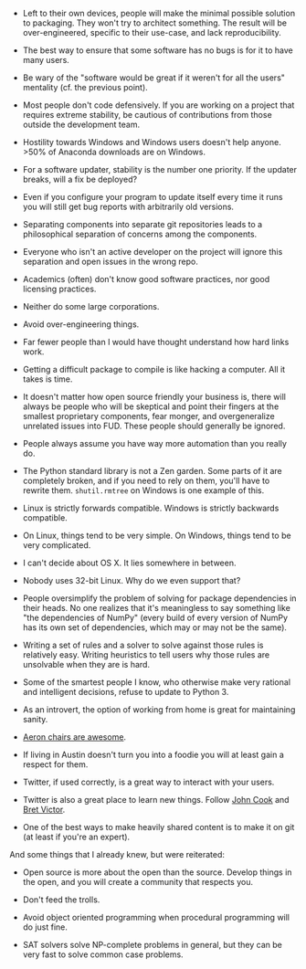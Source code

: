 - Left to their own devices, people will make the minimal possible solution to
  packaging. They won't try to architect something. The result will be
  over-engineered, specific to their use-case, and lack reproducibility.

- The best way to ensure that some software has no bugs is for it to have many
  users.

- Be wary of the "software would be great if it weren't for all the users"
  mentality (cf. the previous point).

- Most people don't code defensively. If you are working on a project that
  requires extreme stability, be cautious of contributions from those outside
  the development team.

- Hostility towards Windows and Windows users doesn't help anyone. >50% of
  Anaconda downloads are on Windows.

- For a software updater, stability is the number one priority. If the updater
  breaks, will a fix be deployed?

- Even if you configure your program to update itself every time it runs you
  will still get bug reports with arbitrarily old versions.

- Separating components into separate git repositories leads to a
  philosophical separation of concerns among the components.

- Everyone who isn't an active developer on the project will ignore this
  separation and open issues in the wrong repo.

- Academics (often) don't know good software practices, nor good licensing
  practices.

- Neither do some large corporations.

- Avoid over-engineering things.

- Far fewer people than I would have thought understand how hard links work.

- Getting a difficult package to compile is like hacking a computer. All it
  takes is time.

- It doesn't matter how open source friendly your business is, there will
  always be people who will be skeptical and point their fingers at the
  smallest proprietary components, fear monger, and overgeneralize unrelated
  issues into FUD. These people should generally be ignored.

- People always assume you have way more automation than you really do.

- The Python standard library is not a Zen garden. Some parts of it are
  completely broken, and if you need to rely on them, you'll have to rewrite
  them. `shutil.rmtree` on Windows is one example of this.

- Linux is strictly forwards compatible. Windows is strictly backwards
  compatible.

- On Linux, things tend to be very simple. On Windows, things tend to be very
  complicated.

- I can't decide about OS X. It lies somewhere in between.

- Nobody uses 32-bit Linux. Why do we even support that?

- People oversimplify the problem of solving for package dependencies in their
  heads.  No one realizes that it's meaningless to say something like "the
  dependencies of NumPy" (every build of every version of NumPy has its own
  set of dependencies, which may or may not be the same).

- Writing a set of rules and a solver to solve against those rules is
  relatively easy. Writing heuristics to tell users why those rules are
  unsolvable when they are is hard.

- Some of the smartest people I know, who otherwise make very rational and
  intelligent decisions, refuse to update to Python 3.

- As an introvert, the option of working from home is great for maintaining
  sanity.

- [Aeron chairs are awesome](http://blog.codinghorror.com/a-developers-second-most-important-asset/).

- If living in Austin doesn't turn you into a foodie you will at least gain a
  respect for them.

- Twitter, if used correctly, is a great way to interact with your users.

- Twitter is also a great place to learn new things. Follow
  [John Cook](https://twitter.com/JohnDCook) and
  [Bret Victor](https://twitter.com/worrydream).

- One of the best ways to make heavily shared content is to make it on git
  (at least if you're an expert).

And some things that I already knew, but were reiterated:

- Open source is more about the open than the source. Develop things in the
  open, and you will create a community that respects you.

- Don't feed the trolls.

- Avoid object oriented programming when procedural programming will do just
  fine.

- SAT solvers solve NP-complete problems in general, but they can be very fast
  to solve common case problems.
